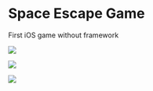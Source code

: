 Space Escape Game
=================

First iOS game without framework


![](http://cl.ly/image/0k2e2M1B3E1M)

![](http://cl.ly/image/3T2P2F3N0f0T)

![](http://cl.ly/image/2T3r3s0t213k)
